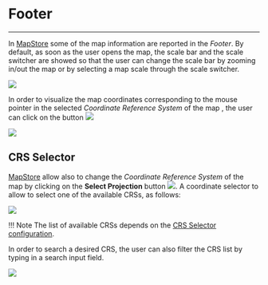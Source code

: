 # Footer
********

In [MapStore](https://mapstore.geo-solutions.it/mapstore/#/) some of the map information are reported in the *Footer*. By default, as soon as the user opens the map, the scale bar and the scale switcher are showed so that the user can change the scale bar by zooming in/out the map or by selecting a map scale through the scale switcher.

<img src="../img/footer/show_scale1.jpg" class="ms-docimage" />

In order to visualize the map coordinates corresponding to the mouse pointer in the selected *Coordinate Reference System* of the map , the user can click on the button <img src="../img/button/mouse-icon.jpg" class="ms-docbutton"/>  

<img src="../img/footer/show_coordinates1.jpg" class="ms-docimage" />

## CRS Selector

 [MapStore](https://mapstore.geo-solutions.it/mapstore/#/) allow also to change the *Coordinate Reference System* of the map by clicking on the **Select Projection** button <img src="../img/button/crs_selector_icon.jpg" class="ms-docbutton"/>. A coordinate selector to allow to select one of the available CRSs, as follows:

<img src="../img/footer/CRS_selector.gif" class="ms-docimage"/>

!!! Note
    The list of available CRSs depends on the [CRS Selector configuration](https://mapstore.readthedocs.io/en/latest/developer-guide/local-config/#crs-selector-configuration).

In order to search a desired CRS, the user can also filter the CRS list by typing in a search input field.

<img src="../img/footer/searchCRS.jpg" class="ms-docimage" style="max-width:200px;"/>